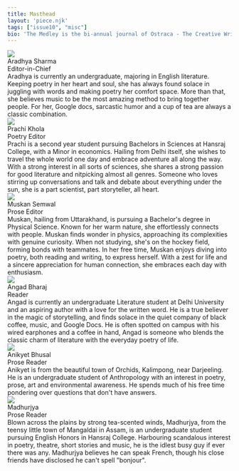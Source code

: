 ```yaml
---
title: Masthead
layout: 'piece.njk'
tags: ["issue10", "misc"]
bio: 'The Medley is the bi-annual journal of Ostraca - The Creative Writing Society of Hansraj College, University of Delhi.'
---
```


<div class="masthead-item">
    <img class= "masthead-image" src="/images/issue10img/aradhya_misc10.webp">
    <div class="masthead-content">
        <div class="masthead-title">Aradhya Sharma</div>
        <div class="masthead-subtitle">Editor-in-Chief</div>
        <div class="masthead-text">Aradhya is currently an undergraduate, majoring in English literature. Keeping poetry in her heart and soul, she has always found solace in juggling with words and making poetry her comfort space. More than that, she believes music to be the most amazing method to bring together people. For her, Google docs, sarcastic humor and a cup of tea are always a classic combination.
        </div>
    </div>
</div>
<div class="masthead-item">
    <img class= "masthead-image" src="/images/issue10img/prachi_misc10.webp">
    <div class="masthead-content">
        <div class="masthead-title">Prachi Khola</div>
        <div class="masthead-subtitle">Poetry Editor</div>
        <div class="masthead-text">Prachi is a second year student pursuing Bachelors in Sciences at Hansraj College, with a Minor in economics. Hailing from Delhi itself, she wishes to travel the whole world one day and embrace adventure all along the way. 
With a strong interest in all sorts of sciences, she shares a strong passion for good literature and nitpicking almost all genres. 
Someone who loves stirring up conversations and talk and debate about everything under the sun, she is a part scientist, part storyteller, all heart.
</div>
    </div>
</div>
<div class="masthead-item">
    <img class= "masthead-image" src="/images/issue9img/muskan_misc9.jpg">
    <div class="masthead-content">
        <div class="masthead-title">Muskan Semwal</div>
        <div class="masthead-subtitle">Prose Editor</div>
        <div class="masthead-text">Muskan, hailing from Uttarakhand, is pursuing a Bachelor's degree in Physical Science. Known for her warm nature, she effortlessly connects with people. Muskan finds wonder in physics, approaching its complexities with genuine curiosity. When not studying, she's on the hockey field, forming bonds with teammates. In her free time, Muskan enjoys diving into poetry, both reading and writing, to express herself. With a zest for life and a sincere appreciation for human connection, she embraces each day with enthusiasm.</div>
    </div>
</div>


<div class="masthead-item">
    <img class= "masthead-image" src="/images/issue10img/angad_misc10.webp">
    <div class="masthead-content">
        <div class="masthead-title">Angad Bharaj</div>
        <div class="masthead-subtitle">Reader</div>
        <div class="masthead-text">Angad is currently an undergraduate Literature student at Delhi University and an aspiring author with a love for the written word. He is a true believer in the magic of storytelling, and finds solace in the quiet company of black coffee, music, and Google Docs. He is often spotted on campus with his wired earphones and a coffee in hand, Angad is someone who blends the classic charm of literature with the everyday poetry of life.</div>
    </div>
</div>
<div class="masthead-item">
    <img class= "masthead-image" src="/images/issue10img/anikyet_misc10.webp">
    <div class="masthead-content">
        <div class="masthead-title">Anikyet Bhusal</div>
        <div class="masthead-subtitle">Prose Reader</div>
        <div class="masthead-text">Anikyet is from the beautiful town of Orchids, Kalimpong, near Darjeeling. He is an undergraduate student of Anthropology with an interest in poetry, prose, art and environmental awareness. He spends much of his free time pondering over questions that don't have answers.</div>
    </div>
</div>
<div class="masthead-item">
    <img class= "masthead-image" src="/images/issue10img/madhurjya_misc10.webp">
    <div class="masthead-content">
        <div class="masthead-title">Madhurjya</div>
        <div class="masthead-subtitle">Prose Reader</div>
        <div class="masthead-text">Blown across the plains by strong tea-scented winds, Madhurjya, from the teensy little town of Mangaldai in Assam, is an undergraduate student pursuing English Honors in Hansraj College. Harbouring scandalous interest in poetry, theatre, short stories and music, he is the idlest busy guy if ever there was any. Madhurjya believes he can speak French, though his close friends have disclosed he can't spell "bonjour".</div>
    </div>
</div>